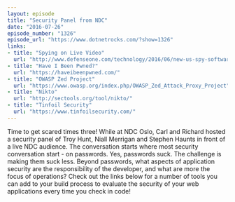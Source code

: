 ```yaml
---
layout: episode
title: "Security Panel from NDC"
date: "2016-07-26"
episode_number: "1326"
episode_url: "https://www.dotnetrocks.com/?show=1326"
links:
- title: "Spying on Live Video"
  url: "http://www.defenseone.com/technology/2016/06/new-us-spy-software-could-soon-spot-your-suspicious-behavior-live-video/128852/"
- title: "Have I Been Pwned?"
  url: "https://haveibeenpwned.com/"
- title: "OWASP Zed Project"
  url: "https://www.owasp.org/index.php/OWASP_Zed_Attack_Proxy_Project"
- title: "Nikto"
  url: "http://sectools.org/tool/nikto/"
- title: "Tinfoil Security"
  url: "https://www.tinfoilsecurity.com/"
---
```


Time to get scared times three! While at NDC Oslo, Carl and Richard hosted a security panel of Troy Hunt, Niall Merrigan and Stephen Haunts in front of a live NDC audience. The conversation starts where most security conversation start - on passwords. Yes, passwords suck. The challenge is making them suck less. Beyond passwords, what aspects of application security are the responsibility of the developer, and what are more the focus of operations? Check out the links below for a number of tools you can add to your build process to evaluate the security of your web applications every time you check in code!
